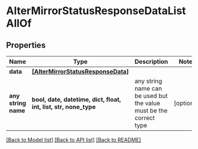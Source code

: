 # AlterMirrorStatusResponseDataListAllOf


## Properties
Name | Type | Description | Notes
------------ | ------------- | ------------- | -------------
**data** | [**[AlterMirrorStatusResponseData]**](AlterMirrorStatusResponseData.md) |  | 
**any string name** | **bool, date, datetime, dict, float, int, list, str, none_type** | any string name can be used but the value must be the correct type | [optional]

[[Back to Model list]](../README.md#documentation-for-models) [[Back to API list]](../README.md#documentation-for-api-endpoints) [[Back to README]](../README.md)


